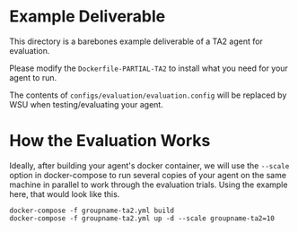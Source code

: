 # Example Deliverable

This directory is a barebones example deliverable of a TA2 agent for evaluation.

Please modify the `Dockerfile-PARTIAL-TA2` to install what you need for your agent to run.

The contents of `configs/evaluation/evaluation.config` will be replaced by WSU when testing/evaluating your agent.

# How the Evaluation Works

Ideally, after building your agent's docker container, we will use the `--scale` option in 
docker-compose to run several copies of your agent on the same machine in parallel to work
through the evaluation trials.
Using the example here, that would look like this.
```
docker-compose -f groupname-ta2.yml build
docker-compose -f groupname-ta2.yml up -d --scale groupname-ta2=10
```


